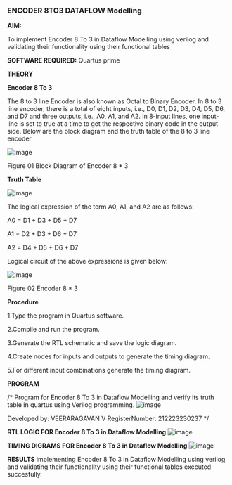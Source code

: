 ### ENCODER 8TO3 DATAFLOW Modelling

**AIM:**

To implement  Encoder 8 To 3 in Dataflow Modelling using verilog and validating their functionality using their functional tables

**SOFTWARE REQUIRED:** Quartus prime

**THEORY**

**Encoder 8 To 3**

The 8 to 3 line Encoder is also known as Octal to Binary Encoder. In 8 to 3 line encoder, there is a total of eight inputs, i.e., D0, D1, D2, D3, D4, D5, D6, and D7 and three outputs, i.e., A0, A1, and A2. In 8-input lines, one input-line is set to true at a time to get the respective binary code in the output side. Below are the block diagram and the truth table of the 8 to 3 line encoder.

![image](https://github.com/naavaneetha/ENCODER8TO3DATAFLOW/assets/154305477/0bc242c1-eb9e-4c47-afe5-30428470efc3)

Figure 01  Block Diagram of Encoder 8 * 3

**Truth Table**

![image](https://github.com/naavaneetha/ENCODER8TO3DATAFLOW/assets/154305477/35496b14-ae6e-4cd1-9abd-d6736b576575)

The logical expression of the term A0, A1, and A2 are as follows:

A0 = D1 + D3 + D5 + D7

A1 = D2 + D3 + D6 + D7

A2 = D4 + D5 + D6 + D7

Logical circuit of the above expressions is given below:

![image](https://github.com/naavaneetha/ENCODER8TO3DATAFLOW/assets/154305477/95acaee6-c873-4c75-89eb-ef09fb158053)

Figure 02  Encoder 8 * 3

**Procedure**

1.Type the program in Quartus software.

2.Compile and run the program.

3.Generate the RTL schematic and save the logic diagram.

4.Create nodes for inputs and outputs to generate the timing diagram.

5.For different input combinations generate the timing diagram.

**PROGRAM**

/* Program for Encoder 8 To 3 in Dataflow Modelling and verify its truth table in quartus using Verilog programming. 
![image](https://github.com/Yuvan291205/ENCODER8TO3DATAFLOW/assets/138849170/6e4087ad-112c-4a53-b75a-1eda9e76ec70)


Developed by:  VEERARAGAVAN V RegisterNumber: 212223230237
*/

**RTL LOGIC FOR Encoder 8 To 3 in Dataflow Modelling**
![image](https://github.com/Yuvan291205/ENCODER8TO3DATAFLOW/assets/138849170/da6307ca-3503-4825-905f-5ffbfcb75a6a)


**TIMING DIGRAMS FOR Encoder 8 To 3 in Dataflow Modelling**
![image](https://github.com/Yuvan291205/ENCODER8TO3DATAFLOW/assets/138849170/084f5181-d525-450e-b9e6-57bc424fc4cc)


**RESULTS**
implementing Encoder 8 To 3 in Dataflow Modelling using verilog and validating their functionality using their functional tables executed succesfully.




